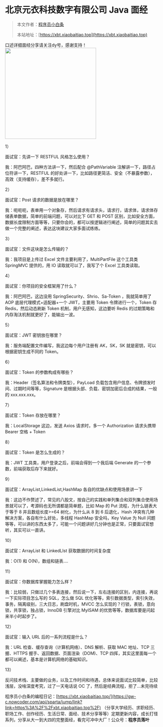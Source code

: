 # 北京元衣科技数字有限公司 Java 面经

> 本文作者：[程序员小白条](https://github.com/luoye6)
>
> 本站地址：[https://xbt.xiaobaitiao.top](https://xbt.xiaobaitiao.top)

口述详细面经分享请关注dy号，感谢支持！
<img src="https://pic.yupi.icu/5563/202507082004834.png" width="300" height="300" />

1）

面试官：先讲一下 RESTFUL 风格怎么使用？

我：阿巴阿巴，四种方法讲一下，然后配合 @PathVariable 注解讲一下，路径占位符讲一下，RESTFUL 的好处讲一下，比如路径更简洁、安全（不暴露参数），高效（支持缓存），差不多就行。

2）

面试官：Post 请求的数据是放在哪里？

我：呃呃呃，表单用一个对象存，然后请求有请求头，请求行，请求体，请求体存储表单数据，简单的前端问题，可以对比下 GET 和 POST 区别，比如安全方面，数据长度限制方面等等，只要你会的，都可以按逻辑进行阐述，简单的问题其实去做一个完整的阐述，表达这块建议大家多面试练练。

3）

面试官：文件这块是怎么传输的？

我：我项目是上传过 Excel 文件主要利用了，MultiPartFile 这个工具类 SpringMVC 提供的，用 IO 读取就可以了，我写了个 Excel 工具类读取。

4）

面试官：你项目的安全框架用了什么？

我：阿巴阿巴，这边没用 SpringSecurity、Shrio、Sa-Token ，我就简单用了 AOP 底层代理模式+适配器+一个 JWT，主要用 Token 令牌进行一个，Token 存 Redis，然后动态刷新 Token 机制，用户无感知，这边要听 Redis 的过期策略和内存淘汰机制就更好了，能输出一波。

5）

面试官：JWT 密钥放在哪里？

我：服务端配置文件编写，我这边每个用户注册有 AK，SK，SK 就是密钥，可以根据密钥生成不同的 Token。

6）

面试官：Token 的参数构成有哪些？

我：Header（签名算法和令牌类型），PayLoad 负载包含用户信息、令牌颁发时间、过期时间等等，Signature 是根据头部、负载、密钥加密后合成的结果，一般的 xxx.xxx.xxx。

7）

面试官：Token 存放在哪里？

我：LocalStorage 这边，发送 Axios 请求时，多一个 Authorization 请求头携带 Bearer 空格 + Token

8）

面试官：Token 是怎么生成的？

我：JWT 工具类，用户登录之后，前端会得到一个我后端 Generate 的一个参数，前端获取后存下来就好。

9）

面试官：ArrayList,LinkedList,HashMap 各自的优缺点和使用场景讲一下

我：这边不作赘述了，常见的八股文，按自己的实践和单列集合和双列集合使用场景就可以了，考源码也无所谓都是简单题，比如 Map 的 Put 流程，为什么链表大于等于 8 并且数组长度>=64 树化，为什么从 8 到 6 后退化，Hash 冲突有几种解决方案，各自有什么好处，多线程 HashMap 安全吗，Key Value 为 Null 问题等等，可以讲的东西太多了，可能一个问题讲好几分钟也是正常，只要面试官想听，其实可以一直讲。

10）

面试官：ArrayList 和 LinkedLIst 获取数据的时间复杂度

我：O(1) 和 O(N)，数组和链表....

11）

面试官：你数据库掌握能力怎么样？

我：比较弱，只做过几个多表连接，然后说一下，左右连接的区别，内连接，再说一下实际项目怎么写的 SQL，怎么做 SQL 优化等等，索引数据类型，索引失效，事务，隔离级别，三大日志，刷盘时机，MVCC 怎么实现的？行锁，表锁，意向锁，共享锁，独占锁，InnoDB 引擎对比 MyISAM 的优势等等，数据库要是问起来半小时起步了。

12）

面试官：输入 URL 后的一系列流程是什么？

我：URL 检查、缓存查询（计算机网络）、DNS 解析、获取 MAC 地址、TCP 三握、HTTPS 握手、返回数据、页面渲染（DOM)、TCP 四挥，其实这里面每一个都可以阐述，基本是计算机网络的基础知识。

13）

反问技术栈、主要做的业务，以及工作时间和待遇，总体来说面试比较简单，比较浅层，没啥深度考究，过了一天电话说 OC 了，然后是经典流程，拒了...未完待续



程序员小白条的编程日记：[https://xbt.xiaobaitiao.top/](https://gw-c.nowcoder.com/api/sparta/jump/link?link=https%3A%2F%2Fxbt.xiaobaitiao.top%2F) （分享大学经历、求职经历、职场工作、创作经历、生活日常、面经、技术分享等等）定期更新内容，成长打怪系列，分享从大一到大四的完整面经，看完可冲中大厂！公众号：**程序员落叶**

